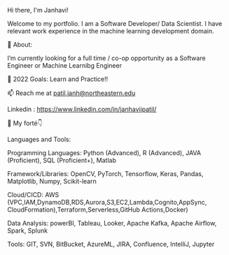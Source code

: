 Hi there, I'm Janhavi! 

Welcome to my portfolio. I am a Software Developer/ Data Scientist. I have relevant work experience in the machine learning development domain.

🧐 About:

 I’m currently looking for a full time / co-op opportunity as a Software Engineer or Machine Learnibg Engineer 
 
🥅 2022 Goals: Learn and Practice!!

📫 Reach me at patil.janh@northeastern.edu

Linkedin : https://www.linkedin.com/in/janhaviipatil/

📌 My forté👇

Languages and Tools:

Programming Languages:                Python (Advanced),  R (Advanced), JAVA (Proficient), SQL (Proficient+), Matlab

Framework/Libraries: 	                OpenCV, PyTorch, Tensorflow, Keras, Pandas, Matplotlib, Numpy, Scikit-learn

Cloud/CICD: 	                         AWS (VPC,IAM,DynamoDB,RDS,Aurora,S3,EC2,Lambda,Cognito,AppSync, CloudFormation),Terraform,Serverless,GitHub Actions,Docker)

Data Analysis:	                       powerBI, Tableau, Looker, Apache Kafka, Apache Airflow, Spark, Splunk

Tools:	                               GIT, SVN, BitBucket, AzureML, JIRA, Confluence, IntelliJ, Jupyter
            


  
